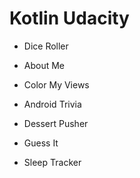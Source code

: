 # Kotlin Udacity

- Dice Roller

- About Me

- Color My Views

- Android Trivia

- Dessert Pusher

- Guess It

- Sleep Tracker